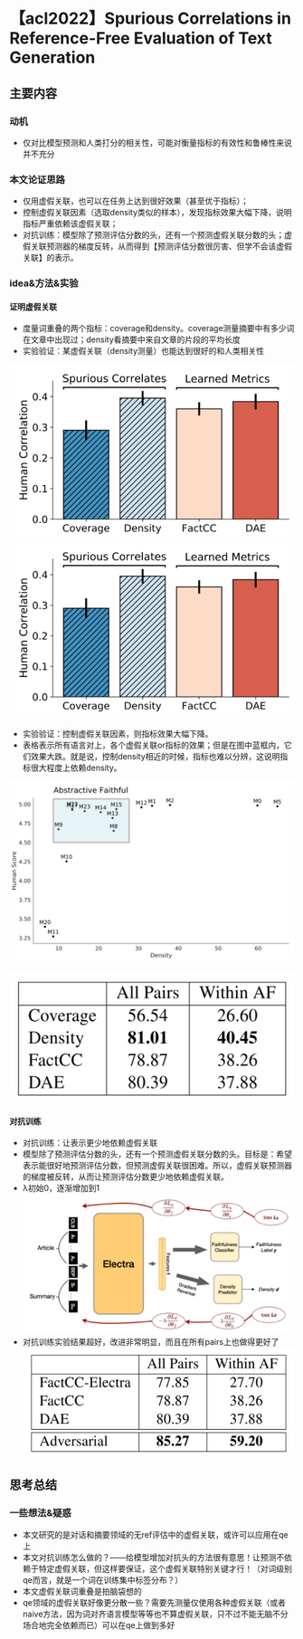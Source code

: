 # 【acl2022】Spurious Correlations in Reference-Free Evaluation of Text Generation

## 主要内容
### 动机
- 仅对比模型预测和人类打分的相关性，可能对衡量指标的有效性和鲁棒性来说并不充分

### 本文论证思路
- 仅用虚假关联，也可以在任务上达到很好效果（甚至优于指标）；
- 控制虚假关联因素（选取density类似的样本），发现指标效果大幅下降，说明指标严重依赖该虚假关联；
- 对抗训练：模型除了预测评估分数的头，还有一个预测虚假关联分数的头；虚假关联预测器的梯度反转，从而得到【预测评估分数很厉害、但学不会该虚假关联】的表示。

### idea&方法&实验
#### 证明虚假关联
- 度量词重叠的两个指标：coverage和density。coverage测量摘要中有多少词在文章中出现过；density看摘要中来自文章的片段的平均长度
- 实验验证：某虚假关联（density测量）也能达到很好的和人类相关性

![image-20220919180914944](../toolbox/image_storage/image-20220919180914944.png)
![image-20220919180914944](https://github.com/powerpuffpomelo/reading_notes/blob/main/toolbox/image_storage/image-20220919180914944.png)

- 实验验证：控制虚假关联因素，则指标效果大幅下降。
- 表格表示所有语言对上，各个虚假关联or指标的效果；但是在图中蓝框内，它们效果大跌。就是说，控制density相近的时候，指标也难以分辨，这说明指标很大程度上依赖density。

![image-20220919181010637](../toolbox/image_storage/image-20220919181010637.png)

![image-20220919181104244](../toolbox/image_storage/image-20220919181104244.png)

#### 对抗训练
- 对抗训练：让表示更少地依赖虚假关联
- 模型除了预测评估分数的头，还有一个预测虚假关联分数的头。目标是：希望表示能很好地预测评估分数，但预测虚假关联很困难。所以，虚假关联预测器的梯度被反转，从而让预测评估分数更少地依赖虚假关联。
- λ初始0，逐渐增加到1
![image-20220919173012082](../toolbox/image_storage/image-20220919173012082.png)
- 对抗训练实验结果超好，改进非常明显，而且在所有pairs上也做得更好了
![image-20220919175516111](../toolbox/image_storage/image-20220919175516111.png)

## 思考总结
### 一些想法&疑惑
- 本文研究的是对话和摘要领域的无ref评估中的虚假关联，或许可以应用在qe上
- 本文对抗训练怎么做的？——给模型增加对抗头的方法很有意思！让预测不依赖于特定虚假关联，但这样要保证，这个虚假关联特别关键才行！（对词级别qe而言，就是一个词在训练集中标签分布？）
- 本文虚假关联词重叠是拍脑袋想的
- qe领域的虚假关联好像更分散一些？需要先测量仅使用各种虚假关联（或者naive方法，因为词对齐语言模型等等也不算虚假关联，只不过不能无脑不分场合地完全依赖而已）可以在qe上做到多好